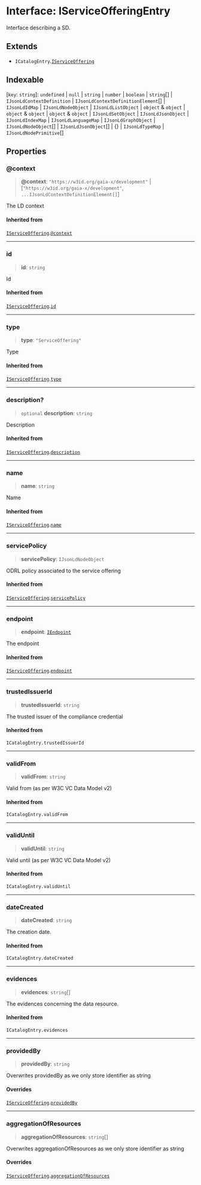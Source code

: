 # Interface: IServiceOfferingEntry

Interface describing a SD.

## Extends

- `ICatalogEntry`.[`IServiceOffering`](IServiceOffering.md)

## Indexable

\[`key`: `string`\]: `undefined` \| `null` \| `string` \| `number` \| `boolean` \| `string`[] \| `IJsonLdContextDefinition` \| `IJsonLdContextDefinitionElement`[] \| `IJsonLdIdMap` \| `IJsonLdNodeObject` \| `IJsonLdListObject` \| `object` & `object` \| `object` & `object` \| `object` & `object` \| `IJsonLdSetObject` \| `IJsonLdJsonObject` \| `IJsonLdIndexMap` \| `IJsonLdLanguageMap` \| `IJsonLdGraphObject` \| `IJsonLdNodeObject`[] \| `IJsonLdJsonObject`[] \| \{\} \| `IJsonLdTypeMap` \| `IJsonLdNodePrimitive`[]

## Properties

### @context

> **@context**: `"https://w3id.org/gaia-x/development"` \| \[`"https://w3id.org/gaia-x/development"`, `...IJsonLdContextDefinitionElement[]`\]

The LD context

#### Inherited from

[`IServiceOffering`](IServiceOffering.md).[`@context`](IServiceOffering.md#@context)

***

### id

> **id**: `string`

Id

#### Inherited from

[`IServiceOffering`](IServiceOffering.md).[`id`](IServiceOffering.md#id)

***

### type

> **type**: `"ServiceOffering"`

Type

#### Inherited from

[`IServiceOffering`](IServiceOffering.md).[`type`](IServiceOffering.md#type)

***

### description?

> `optional` **description**: `string`

Description

#### Inherited from

[`IServiceOffering`](IServiceOffering.md).[`description`](IServiceOffering.md#description)

***

### name

> **name**: `string`

Name

#### Inherited from

[`IServiceOffering`](IServiceOffering.md).[`name`](IServiceOffering.md#name)

***

### servicePolicy

> **servicePolicy**: `IJsonLdNodeObject`

ODRL policy associated to the service offering

#### Inherited from

[`IServiceOffering`](IServiceOffering.md).[`servicePolicy`](IServiceOffering.md#servicepolicy)

***

### endpoint

> **endpoint**: [`IEndpoint`](IEndpoint.md)

The endpoint

#### Inherited from

[`IServiceOffering`](IServiceOffering.md).[`endpoint`](IServiceOffering.md#endpoint)

***

### trustedIssuerId

> **trustedIssuerId**: `string`

The trusted issuer of the compliance credential

#### Inherited from

`ICatalogEntry.trustedIssuerId`

***

### validFrom

> **validFrom**: `string`

Valid from (as per W3C VC Data Model v2)

#### Inherited from

`ICatalogEntry.validFrom`

***

### validUntil

> **validUntil**: `string`

Valid until (as per W3C VC Data Model v2)

#### Inherited from

`ICatalogEntry.validUntil`

***

### dateCreated

> **dateCreated**: `string`

The creation date.

#### Inherited from

`ICatalogEntry.dateCreated`

***

### evidences

> **evidences**: `string`[]

The evidences concerning the data resource.

#### Inherited from

`ICatalogEntry.evidences`

***

### providedBy

> **providedBy**: `string`

Overwrites providedBy as we only store identifier as string

#### Overrides

[`IServiceOffering`](IServiceOffering.md).[`providedBy`](IServiceOffering.md#providedby)

***

### aggregationOfResources

> **aggregationOfResources**: `string`[]

Overwrites aggregationOfResources as we only store identifier as string

#### Overrides

[`IServiceOffering`](IServiceOffering.md).[`aggregationOfResources`](IServiceOffering.md#aggregationofresources)
